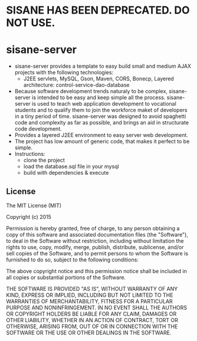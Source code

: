 # SISANE HAS BEEN DEPRECATED. DO NOT USE.

# sisane-server

  * sisane-server provides a template to easy build small and medium AJAX projects with the following technologies:
    * J2EE servlets, MySQL, Gson, Maven, CORS, Bonecp, Layered architecture: control-service-dao-database
  * Because software development trends naturaly to be complex, sisane-server is intended to be easy and keep simple all the process. sisane-server is used to teach web application development to vocational students and to qualify them to join the workforce maket of developers in a tiny period of time. sisane-server was designed to avoid spaghetti code and complexity as far as possible, and brings an aid in structurate code development.
  * Provides a layered J2EE environment to easy server web development. 
  * The project has low amount of generic code, that makes it perfect to be simple.
  * Instructions:
    * clone the project
    * load the database.sql file in your mysql
    * build with dependencies & execute

## License

The MIT License (MIT)

Copyright (c) 2015

Permission is hereby granted, free of charge, to any person obtaining a copy
of this software and associated documentation files (the "Software"), to deal
in the Software without restriction, including without limitation the rights
to use, copy, modify, merge, publish, distribute, sublicense, and/or sell
copies of the Software, and to permit persons to whom the Software is
furnished to do so, subject to the following conditions:

The above copyright notice and this permission notice shall be included in
all copies or substantial portions of the Software.

THE SOFTWARE IS PROVIDED "AS IS", WITHOUT WARRANTY OF ANY KIND, EXPRESS OR
IMPLIED, INCLUDING BUT NOT LIMITED TO THE WARRANTIES OF MERCHANTABILITY,
FITNESS FOR A PARTICULAR PURPOSE AND NONINFRINGEMENT. IN NO EVENT SHALL THE
AUTHORS OR COPYRIGHT HOLDERS BE LIABLE FOR ANY CLAIM, DAMAGES OR OTHER
LIABILITY, WHETHER IN AN ACTION OF CONTRACT, TORT OR OTHERWISE, ARISING FROM,
OUT OF OR IN CONNECTION WITH THE SOFTWARE OR THE USE OR OTHER DEALINGS IN
THE SOFTWARE.
